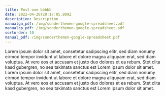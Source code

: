 ```yaml
---
title: Post one bbbbb
date: 2022-04-26T20:17:05.809Z
description: Description
manualga_pdf: /img/sonderthemen-google-spreadsheet.pdf
manualcp_pdf: /img/sonderthemen-google-spreadsheet.pdf
sortorder: 10
manual_pdf: /img/sonderthemen-google-spreadsheet.pdf
---
```

Lorem ipsum dolor sit amet, consetetur sadipscing elitr, sed diam nonumy eirmod tempor invidunt ut labore et dolore magna aliquyam erat, sed diam voluptua. At vero eos et accusam et justo duo dolores et ea rebum. Stet clita kasd gubergren, no sea takimata sanctus est Lorem ipsum dolor sit amet. Lorem ipsum dolor sit amet, consetetur sadipscing elitr, sed diam nonumy eirmod tempor invidunt ut labore et dolore magna aliquyam erat, sed diam voluptua. At vero eos et accusam et justo duo dolores et ea rebum. Stet clita kasd gubergren, no sea takimata sanctus est Lorem ipsum dolor sit amet.